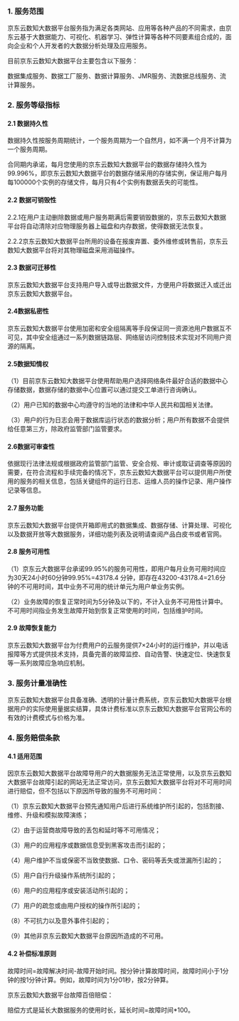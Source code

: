 ### 1. 服务范围

京东云数知大数据平台服务指为满足各类网站、应用等各种产品的不同需求，由京东云基于大数据能力、可视化、机器学习、弹性计算等各种不同要素组合成的，面向企业和个人开发者的大数据分析处理及应用服务。

目前京东云数知大数据平台主要包含以下服务：

数据集成服务、数据工厂服务、数据计算服务、JMR服务、流数据总线服务、流计算服务。

### 2. 服务等级指标

#### 2.1 数据持久性

数据持久性按服务周期统计，一个服务周期为一个自然月，如不满一个月不计算为一个服务周期。

合同期内承诺，每月您使用的京东云数知大数据平台的数据存储持久性为99.996%，即京东云数知大数据平台的数据存储采用的存储实例，保证用户每月每100000个实例的存储文件，每月只有4个实例有数据丢失的可能性。

#### 2.2 数据可销毁性

2.2.1在用户主动删除数据或用户服务期满后需要销毁数据的，京东云数知大数据平台将自动清除对应物理服务器上磁盘和内存数据，使得数据无法恢复。

2.2.2京东云数知大数据平台所用的设备在报废弃置、委外维修或转售前，京东云数知大数据平台将对其物理磁盘采用消磁操作。

#### 2.3 数据可迁移性

京东云数知大数据平台支持用户导入或导出数据文件，方便用户将数据迁入或迁出京东云数知大数据平台。

#### 2.4数据私密性

京东云数知大数据平台使用加密和安全组隔离等手段保证同一资源池用户数据互不可见，其中安全组通过一系列数据链路层、网络层访问控制技术实现对不同用户资源的隔离。

#### 2.5数据知情权

（1）目前京东云数知大数据平台使用帮助用户选择网络条件最好合适的数据中心存储数据，数据存储的数据中心位置可以通过提交工单进行咨询确认。

（2）用户已知的数据中心均遵守的当地的法律和中华人民共和国相关法律。

（3）用户的行为日志会用于数据库运行状态的数据分析；用户所有数据不会提供给任意第三方，除政府监管部门监管要求。

#### 2.6数据可审查性

依据现行法律法规或根据政府监管部门监管、安全合规、审计或取证调查等原因的需要，在符合流程和手续完备的情况下，京东云数知大数据平台可以提供用户所使用的服务的相关信息，包括关键组件的运行日志、运维人员的操作记录、用户操作记录等信息。

#### 2.7 服务功能

京东云数知大数据平台提供开箱即用式的数据集成、数据存储、计算处理、可视化以及数据开放等大数据服务，详细功能列表及说明请查阅产品白皮书或者官网。

#### 2.8 服务可用性

（1）京东云大数据平台承诺99.95%的服务可用性，即用户每月业务可用时间应为30天24小时60分钟99.95%=43178.4 分钟，即存在43200-43178.4=21.6分钟的不可用时间，其中业务不可用的统计单元为用户单业务实例。

（2）业务故障的恢复正常时间为5分钟及以下的，不计入业务不可用性计算中。不可用时间指业务发生故障开始到恢复正常使用的时间，包括维护时间。

#### 2.9 故障恢复能力

京东云数知大数据平台为付费用户的云服务提供7×24小时的运行维护，并以电话报障等方式提供技术支持，具备完善的故障监控、自动告警、快速定位、快速恢复等一系列故障应急响应机制。

### 3. 服务计量准确性

京东云数知大数据平台具备准确、透明的计量计费系统，京东云数知大数据平台根据用户的实际使用量据实结算，具体计费标准以京东云数知大数据平台官网公布的有效的计费模式与价格为准。

### 4. 服务赔偿条款

#### 4.1 适用范围

因京东云数知大数据平台故障导用户的大数据服务无法正常使用，以及京东云数知大数据平台故障引起的网站无法正常访问，京东云数知大数据平台将对不可用时间进行赔偿，但不包括以下原因所导致的服务不可用时间：

（1）京东云数知大数据平台预先通知用户后进行系统维护所引起的，包括割接、维修、升级和模拟故障演练；

（2）由于运营商故障导致的丢包和延时等不可用情况；

（3）用户的应用程序或数据信息受到黑客攻击而引起的；

（4）用户维护不当或保密不当致使数据、口令、密码等丢失或泄漏所引起的；

（5）用户自行升级操作系统所引起的；

（6）用户的应用程序或安装活动所引起的；

（7）用户的疏忽或由用户授权的操作所引起的；

（8）不可抗力以及意外事件引起的；

（9）其他非京东云数知大数据平台原因所造成的不可用。

#### 4.2 补偿标准原则

故障时间=故障解决时间-故障开始时间。按分钟计算故障时间，故障时间小于1分钟的按1分钟计算。例如，故障时间为1分01秒，按2分钟算。

京东云数知大数据平台故障百倍赔偿：

赔偿方式是延长大数据服务的使用时长，延长时间=故障时间*100。
